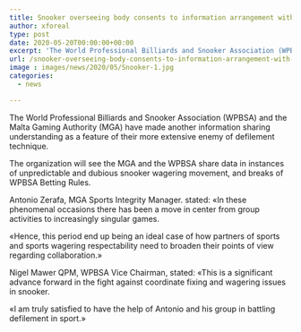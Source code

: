 ```yaml
---
title: Snooker overseeing body consents to information arrangement with MGA
author: xforeal 
type: post
date: 2020-05-20T00:00:00+00:00
excerpt: 'The World Professional Billiards and Snooker Association (WPBSA) and the Malta Gaming Authority (MGA) have made another information sharing understanding as a feature of their more extensive enemy of debasement strategy '
url: /snooker-overseeing-body-consents-to-information-arrangement-with-mga/
image : images/news/2020/05/Snooker-1.jpg
categories:
  - news

---
```

The World Professional Billiards and Snooker Association (WPBSA) and the Malta Gaming Authority (MGA) have made another information sharing understanding as a feature of their more extensive enemy of defilement technique. 

The organization will see the MGA and the WPBSA share data in instances of unpredictable and dubious snooker wagering movement, and breaks of WPBSA Betting Rules. 

Antonio Zerafa, MGA Sports Integrity Manager. stated: &#171;In these phenomenal occasions there has been a move in center from group activities to increasingly singular games. 

&#171;Hence, this period end up being an ideal case of how partners of sports and sports wagering respectability need to broaden their points of view regarding collaboration.&#187; 

Nigel Mawer QPM, WPBSA Vice Chairman, stated: &#171;This is a significant advance forward in the fight against coordinate fixing and wagering issues in snooker. 

&#171;I am truly satisfied to have the help of Antonio and his group in battling defilement in sport.&#187;
